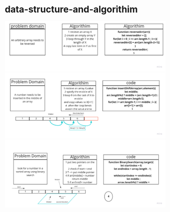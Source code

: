 # data-structure-and-algorithim
![cc1-reverseArr](asset/cc1-reverseArr.jpg)
![cc2-shiftArr](asset/cc2-shiftArr.jpg)
![cc3-binarySearch](asset/cc3binarysearch.jpg)